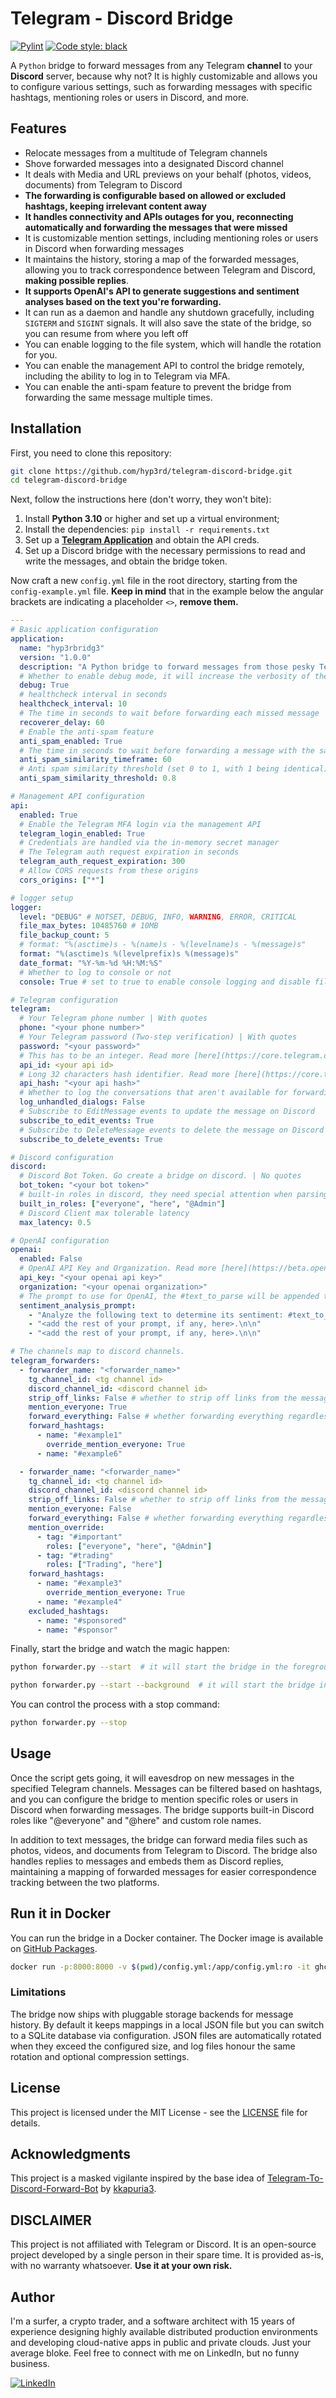 # Telegram - Discord Bridge

[![Pylint](https://github.com/hyp3rd/telegram-discord-bridge/actions/workflows/pylint.yml/badge.svg)][pylint_badge]
[![Code style: black](https://img.shields.io/badge/code%20style-black-000000.svg)](https://github.com/psf/black)

A `Python` bridge to forward messages from any Telegram **channel** to your **Discord** server, because why not? It is highly customizable and allows you to configure various settings, such as forwarding messages with specific hashtags, mentioning roles or users in Discord, and more.

## Features

- Relocate messages from a multitude of Telegram channels
- Shove forwarded messages into a designated Discord channel
- It deals with Media and URL previews on your behalf (photos, videos, documents) from Telegram to Discord
- **The forwarding is configurable based on allowed or excluded hashtags, keeping irrelevant content away**
- **It handles connectivity and APIs outages for you, reconnecting automatically and forwarding the messages that were missed**
- It is customizable mention settings, including mentioning roles or users in Discord when forwarding messages
- It maintains the history, storing a map of the forwarded messages, allowing you to track correspondence between Telegram and Discord, **making possible replies**.
- **It supports OpenAI's API to generate suggestions and sentiment analyses based on the text you're forwarding.**
- It can run as a daemon and handle any shutdown gracefully, including `SIGTERM` and `SIGINT` signals. It will also save the state of the bridge, so you can resume from where you left off
- You can enable logging to the file system, which will handle the rotation for you.
- You can enable the management API to control the bridge remotely, including the ability to log in to Telegram via MFA.
- You can enable the anti-spam feature to prevent the bridge from forwarding the same message multiple times.

## Installation

First, you need to clone this repository:

```bash
git clone https://github.com/hyp3rd/telegram-discord-bridge.git
cd telegram-discord-bridge
```

Next, follow the instructions here (don't worry, they won't bite):

1. Install **Python 3.10** or higher and set up a virtual environment;
2. Install the dependencies: `pip install -r requirements.txt`
3. Set up a [**Telegram Application**](https://core.telegram.org/api/obtaining_api_id) and obtain the API creds.
4. Set up a Discord bridge with the necessary permissions to read and write the messages, and obtain the bridge token.

Now craft a new `config.yml` file in the root directory, starting from the `config-example.yml` file.
**Keep in mind** that in the example below the angular brackets are indicating a placeholder `<>`, **remove them.**

```yaml
---
# Basic application configuration
application:
  name: "hyp3rbridg3"
  version: "1.0.0"
  description: "A Python bridge to forward messages from those pesky Telegram channels to a shiny Discord channel, because why not?"
  # Whether to enable debug mode, it will increase the verbosity of the logs and the exceptions will be raised instead of being logged
  debug: True
  # healthcheck interval in seconds
  healthcheck_interval: 10
  # The time in seconds to wait before forwarding each missed message
  recoverer_delay: 60
  # Enable the anti-spam feature
  anti_spam_enabled: True
  # The time in seconds to wait before forwarding a message with the same content
  anti_spam_similarity_timeframe: 60
  # Anti spam similarity threshold (set 0 to 1, with 1 being identical)
  anti_spam_similarity_threshold: 0.8

# Management API configuration
api:
  enabled: True
  # Enable the Telegram MFA login via the management API
  telegram_login_enabled: True
  # Credentials are handled via the in-memory secret manager
  # The Telegram auth request expiration in seconds
  telegram_auth_request_expiration: 300
  # Allow CORS requests from these origins
  cors_origins: ["*"]

# logger setup
logger:
  level: "DEBUG" # NOTSET, DEBUG, INFO, WARNING, ERROR, CRITICAL
  file_max_bytes: 10485760 # 10MB
  file_backup_count: 5
  # format: "%(asctime)s - %(name)s - %(levelname)s - %(message)s"
  format: "%(asctime)s %(levelprefix)s %(message)s"
  date_format: "%Y-%m-%d %H:%M:%S"
  # Whether to log to console or not
  console: True # set to true to enable console logging and disable file based logging

# Telegram configuration
telegram:
  # Your Telegram phone number | With quotes
  phone: "<your phone number>"
  # Your Telegram password (Two-step verification) | With quotes
  password: "<your password>"
  # This has to be an integer. Read more [here](https://core.telegram.org/api/obtaining_api_id) | No quotes
  api_id: <your api id>
  # Long 32 characters hash identifier. Read more [here](https://core.telegram.org/api/obtaining_api_id) | With quotes
  api_hash: "<your api hash>"
  # Whether to log the conversations that aren't available for forwarding (private chats, etc.)
  log_unhandled_dialogs: False
  # Subscribe to EditMessage events to update the message on Discord
  subscribe_to_edit_events: True
  # Subscribe to DeleteMessage events to delete the message on Discord
  subscribe_to_delete_events: True

# Discord configuration
discord:
  # Discord Bot Token. Go create a bridge on discord. | No quotes
  bot_token: "<your bot token>"
  # built-in roles in discord, they need special attention when parsing thee name to mention
  built_in_roles: ["everyone", "here", "@Admin"]
  # Discord Client max tolerable latency
  max_latency: 0.5

# OpenAI configuration
openai:
  enabled: False
  # OpenAI API Key and Organization. Read more [here](https://beta.openai.com/docs/api-reference)
  api_key: "<your openai api key>"
  organization: "<your openai organization>"
  # The prompt to use for OpenAI, the #text_to_parse will be appended to this prompt
  sentiment_analysis_prompt:
    - "Analyze the following text to determine its sentiment: #text_to_parse.\n\n"
    - "<add the rest of your prompt, if any, here>.\n\n"
    - "<add the rest of your prompt, if any, here>.\n\n"

# The channels map to discord channels.
telegram_forwarders:
  - forwarder_name: "<forwarder_name>"
    tg_channel_id: <tg channel id>
    discord_channel_id: <discord channel id>
    strip_off_links: False # whether to strip off links from the message
    mention_everyone: True
    forward_everything: False # whether forwarding everything regardless the hashtag
    forward_hashtags:
      - name: "#example1"
        override_mention_everyone: True
      - name: "#example6"

  - forwarder_name: "<forwarder_name>"
    tg_channel_id: <tg channel id>
    discord_channel_id: <discord channel id>
    strip_off_links: False # whether to strip off links from the message
    mention_everyone: False
    forward_everything: False # whether forwarding everything regardless the hashtag
    mention_override:
      - tag: "#important"
        roles: ["everyone", "here", "@Admin"]
      - tag: "#trading"
        roles: ["Trading", "here"]
    forward_hashtags:
      - name: "#example3"
        override_mention_everyone: True
      - name: "#example4"
    excluded_hashtags:
      - name: "#sponsored"
      - name: "#sponsor"
```

Finally, start the bridge and watch the magic happen:

```bash
python forwarder.py --start  # it will start the bridge in the foreground
```

```bash
python forwarder.py --start --background  # it will start the bridge in background, requires the `Logger` console set to False
```

You can control the process with a stop command:

```bash
python forwarder.py --stop
```

## Usage

Once the script gets going, it will eavesdrop on new messages in the specified Telegram channels. Messages can be filtered based on hashtags, and you can configure the bridge to mention specific roles or users in Discord when forwarding messages. The bridge supports built-in Discord roles like "@everyone" and "@here" and custom role names.

In addition to text messages, the bridge can forward media files such as photos, videos, and documents from Telegram to Discord. The bridge also handles replies to messages and embeds them as Discord replies, maintaining a mapping of forwarded messages for easier correspondence tracking between the two platforms.

## Run it in Docker

You can run the bridge in a Docker container. The Docker image is available on [GitHub Packages](https://github.com/hyp3rd/telegram-discord-bridge/pkgs/container/bridge).

```bash
docker run -p:8000:8000 -v $(pwd)/config.yml:/app/config.yml:ro -it ghcr.io/hyp3rd/bridge:v1.2.5
```

### Limitations

The bridge now ships with pluggable storage backends for message history. By default it keeps mappings in a local JSON file but you can switch to a SQLite database via configuration. JSON files are automatically rotated when they exceed the configured size, and log files honour the same rotation and optional compression settings.

## License

This project is licensed under the MIT License - see the [LICENSE](LICENSE) file for details.

## Acknowledgments

This project is a masked vigilante inspired by the base idea of [Telegram-To-Discord-Forward-Bot](https://github.com/kkapuria3/Telegram-To-Discord-Forward-Bot) by [kkapuria3](https://github.com/kkapuria3/).

## DISCLAIMER

This project is not affiliated with Telegram or Discord. It is an open-source project developed by a single person in their spare time. It is provided as-is, with no warranty whatsoever.
**Use it at your own risk.**

## Author

I'm a surfer, a crypto trader, and a software architect with 15 years of experience designing highly available distributed production environments and developing cloud-native apps in public and private clouds. Just your average bloke. Feel free to connect with me on LinkedIn, but no funny business.

[![LinkedIn](https://img.shields.io/badge/LinkedIn-0077B5?style=for-the-badge&logo=linkedin&logoColor=white)](https://www.linkedin.com/in/francesco-cosentino/)

[pylint_badge]: https://github.com/hyp3rd/telegram-discord-bridge/actions/workflows/pylint.yml
